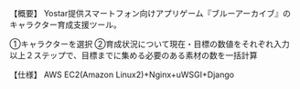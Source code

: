 【概要】
Yostar提供スマートフォン向けアプリゲーム『ブルーアーカイブ』のキャラクター育成支援ツール。

①キャラクターを選択
②育成状況について現在・目標の数値をそれぞれ入力
以上２ステップで、目標までに集める必要のある素材の数を一括計算


【仕様】
AWS EC2(Amazon Linux2)+Nginx+uWSGI+Django
